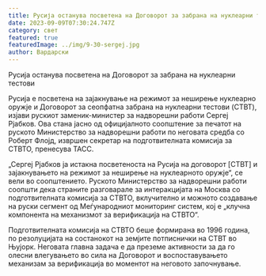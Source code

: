 ```yaml
---
title: Русија останува посветена на Договорот за забрана на нуклеарни тестови
date: 2023-09-09T07:30:24.747Z
category: свет
featured: true
featuredImage: ../img/9-30-sergej.jpg
author: Вардарски
---
```

Русија останува посветена на Договорот за забрана на нуклеарни тестови

Русија е посветена на зајакнување на режимот за неширење нуклеарно оружје и Договорот за сеопфатна забрана на нуклеарни тестови (CTBT), изјави рускиот заменик-министер за надворешни работи Сергеј Рјабков. Ова стана јасно од официјалното соопштение за печатот на руското Министерство за надворешни работи по неговата средба со Роберт Флојд, извршен секретар на подготвителната комисија за CTBTO, пренесува ТАСС.

„Сергеј Рјабков ја истакна посветеноста на Русија на договорот \[CTBT] и зајакнувањето на режимот за неширење на нуклеарното оружје“, се вели во соопштението. Руското Министерство за надворешни работи соопшти дека страните разговарале за интеракцијата на Москва со подготвителната комисија за CTBTO, вклучително и можното создавање на руски сегмент од Меѓународниот мониторинг систем, кој е „клучна компонента на механизмот за верификација на CTBTO“.

Подготвителната комисија на CTBTO беше формирана во 1996 година, по резолуцијата на состанокот на земјите потписнички на CTBT во Њујорк. Неговата главна задача е да преземе активности за да го олесни влегувањето во сила на Договорот и воспоставувањето механизам за верификација во моментот на неговото започнување.